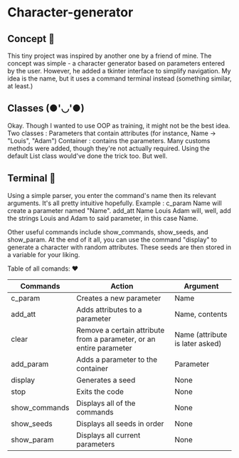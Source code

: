 # Character-generator

## Concept 🎨

This tiny project was inspired by another one by a friend of mine. The concept was simple - a character generator based on parameters entered by the user. However, he added a tkinter interface to simplify navigation. 
My idea is the name, but it uses a command terminal instead (something similar, at least.)

## Classes (●'◡'●)

Okay. Though I wanted to use OOP as training, it might not be the best idea. 
Two classes :
Parameters that contain attributes (for instance, Name -> "Louis", "Adam")
Container : contains the parameters.
Many customs methods were added, though they're not actually required. Using the default List class would've done the trick too. But well. 

## Terminal 🤖

Using a simple parser, you enter the command's name then its relevant arguments. It's all pretty intuitive hopefully. 
Example : c_param Name will create a parameter named "Name".
          add_att Name Louis Adam will, well, add the strings Louis and Adam to said parameter, in this case Name. 

Other useful commands include show_commands, show_seeds, and show_param.
At the end of it all, you can use the command "display" to generate a character with random attributes. These seeds are then stored in a variable for your liking. 

Table of all comands: ❤️

|Commands|Action|Argument|
|--------|------|--------|
|c_param |Creates a new parameter|Name|
|add_att |Adds attributes to a parameter|Name, contents|
|clear|Remove a certain attribute from a parameter, or an entire parameter|Name (attribute is later asked)|
|add_param|Adds a parameter to the container|Parameter|
|display|Generates a seed|None|
|stop|Exits the code|None|
|show_commands|Displays all of the commands|None|
|show_seeds|Displays all seeds in order|None|
|show_param|Displays all current parameters|None|

